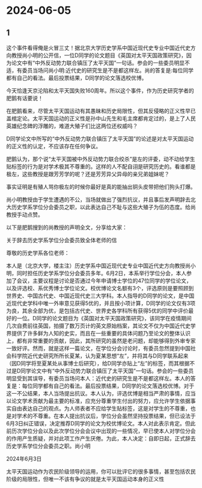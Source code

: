 # 2024-06-05

## 1


这个事件看得俺是火冒三丈！据北京大学历史学系中国近现代史专业中国近代史方向教授尚小明的公开信，一位D同学的论文题目《英国对太平天国政策研究》，因为论文中有“中外反动势力联合镇压了太平天国”一句话。参会的一些委员明显不适，有委员当场问尚小明:近代史的研究生是不是都这样左。尚的答复是:每位同学都有自己的看法。最后投票结果，D同学的论文落选校优博。

今天恰逢天京沦陷和太平天国失败160周年。所以这个事件，作为历史研究学者的肥鹅有话要说！

在肥鹅看来，尽管太平天国运动有其愚昧和历史局限性，但其反侵略的正义性早已盖棺定论。太平天国运动的正义性是孙中山先生和毛主席都肯定过的，是上了人民英雄纪念碑的浮雕的，难道大殖子们比这两位还权威吗？

D同学论文中所写的“中外反动势力联合镇压了太平天国”的论述是对太平天国运动的正义性的认定，不应该存在任何争议。

肥鹅认为，那个说“太平天国被中外反动势力联合绞杀”是左的评委，动不动给学生贴标签的行为是对学术极其不尊重的。这样的人不配自诩是研究历史的。看谁都是极左，这些教授是跟芳芳学的呢？还是芳芳异父异母的亲兄弟姐妹呢？

事实证明是有殖人骂你极左的时候你最好是真的能抽出铜头皮带把他们狗头打爆。

尚小明教授由于学生遭遇的不公，当场就做出了强烈抗议，并且事后发声明辞去北大历史学系学位分会委员之职，以此表达自己不耻与这些大殖子为伍的态度。给尚教授手动点赞。

以下是肥鹅搜到的尚教授的声明全文，分享给大家：

关于辞去历史学系学位分会委员致全体老师的信

尊敬的历史学系各位老师：

本人是（北京大学，楼主注）历史学系中国近现代史专业中国近代史方向教授尚小明，同时担任历史学系学位分会委员多年。6月2日，本系举行学位分会，本人参加了会议，主要议程是讨论是否通过今年申请博士学位的47位同学的学位论文，以及评选校、系优秀博士学位论文。校优博论文名额有3个，评选原则是要照顾到世界史、中国古代史、中国近现代史三大学科。本人指导的D同学的论文，是中国近现代史学科中唯一外审意见获得5优的，并且按小项计算，D同学的论文仅有3项为良，其余全部为优，是包括古代史、世界史各学科所有获得5优的同学中评价最好的一位。D同学的论文题目为《英国对太平天国政策研究》，该同学在疫情期间几次自费前往英国，拍摄了数万页计的英文原始档案，其论文不仅为中国近代史学界提供了许多鲜为人知的史实，而且在一些重要的具体问题乃至论文的整体认识上，都有非常重要的贡献，因此，其所研究的虽然是老问题，却能够得到外审专家一致好评。然而，就是这样一篇论文，在学位分会讨论时，有委员忽然提到中国社会科学院近代史研究所所长夏某，认为夏某思想“左”，并将其与D同学联系起来（因D同学将至夏某处从事博士后研究），给D同学亦贴上“左”的标签，而其根据不过是D同学论文中有“中外反动势力联合镇压了太平天国”一句话。参会的一些委员明显受到其误导，有委员当场问本人：近代史的研究生是不是都这样左。本人的答复是：每位同学都有自己的看法。最后投票结果，D同学的论文落选校优博。对于这一不公结果，本人当场提出抗议。本人认为，评选优博是相当严肃的事情，应当以论文学术贡献为最主要的标准，应充分尊重学生付出的努力，应允许学生依据事实自由表达自己的观点。为人师表者不应给学生贴标签，这是对学生的不尊重，也是对学术的不尊重。在本人提出抗议后，学位分会虽然坚持投票结果，但已设法于6月3日纠正错误，决定推荐D同学的论文为校优博论文。本人对此表示肯定。但此前历次学位分会以及此次学位分会会议中出现的一些情况，早已使本人对学位分会的作用产生质疑，并对此项工作产生厌倦。为此，本人决定：自即日起，正式辞去历史学系学位分会委员之职。尚小明

 2024年6月3日








太平天国运动作为农民阶级领导的运用，你可以批评它的很多事情，甚至包括农民阶级的局限性，但唯一不该有争议的就是太平天国运动本身的正义性








